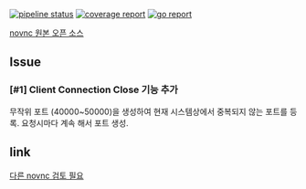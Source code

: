 [![pipeline status](http://118.130.73.5:8100/ish/graphql_cello/badges/master/pipeline.svg)](http://118.130.73.5:8100/ish/graphql_cello/pipelines)
[![coverage report](http://118.130.73.5:8100/ish/graphql_cello/badges/master/coverage.svg)](http://118.130.73.5:8100/ish/graphql_cello/commits/master)
[![go report](http://118.130.73.5:8100/ish/graphql_cello_badge/raw/master/goreport_badge.svg)](http://118.130.73.5:8100/ish/graphql_cello/commits/master)



[novnc 원본 오픈 소스](https://github.com/amitbet/vncproxy)

## Issue

### [#1] Client Connection Close 기능 추가

무작위 포트 (40000~50000)을 생성하여 현재 시스템상에서 중복되지 않는 포트를 등록.
요청시마다 계속 해서 포트 생성.



## link

[다른 novnc 검토 필요](https://github.com/evangwt/go-vncproxy)